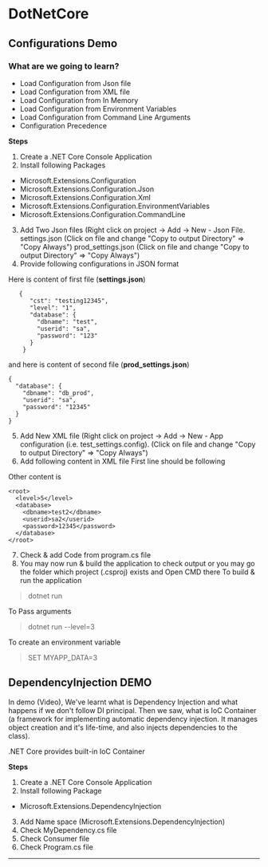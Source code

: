 # DotNetCore

## Configurations Demo
### What are we going to learn?
- Load Configuration from Json file
- Load Configuration from XML file
- Load Configuration from In Memory
- Load Configuration from Environment Variables
- Load Configuration from Command Line Arguments
- Configuration Precedence

**Steps**
1) Create a .NET Core Console Application
2) Install following Packages
- Microsoft.Extensions.Configuration
- Microsoft.Extensions.Configuration.Json
- Microsoft.Extensions.Configuration.Xml
- Microsoft.Extensions.Configuration.EnvironmentVariables
- Microsoft.Extensions.Configuration.CommandLine

3) Add Two Json files (Right click on project -> Add -> New - Json File.
settings.json (Click on file and change "Copy to output Directory" => "Copy Always")
prod_settings.json (Click on file and change "Copy to output Directory" => "Copy Always")
4) Provide following configurations in JSON format

Here is content of first file (**settings.json**)

       {
          "cst": "testing12345",
          "level": "1",
          "database": {
            "dbname": "test",
            "userid": "sa",
            "password": "123"
          }
        }

and here is content of second file (**prod_settings.json**)

    {
      "database": {
        "dbname": "db_prod",
        "userid": "sa",
        "password": "12345"
      }
    }
5) Add New XML file (Right click on project -> Add -> New - App configuration (i.e. test_settings.config). (Click on file and change "Copy to output Directory" => "Copy Always")
6) Add following content in XML file
First line should be following     
> <?xml version="1.0" encoding="utf-8" ?>
Other content is

    <root>
      <level>5</level>
      <database>
        <dbname>test2</dbname>
        <userid>sa2</userid>
        <password>12345</password>
      </database>
    </root>

7) Check & add Code from program.cs file
8) You may now run & build the application to check output or you may go the folder which project (.csproj) exists and Open CMD there
To build & run the application
> dotnet run 

To Pass arguments
> dotnet run --level=3

To create an environment variable
> SET MYAPP_DATA=3

## DependencyInjection DEMO
In demo (Video), We've learnt what is Dependency Injection and what happens if we don't follow DI principal. Then we saw, what is IoC Container (a framework for implementing automatic dependency injection. It manages object creation and it's life-time, and also injects dependencies to the class).

.NET Core provides built-in IoC Container

**Steps**
1) Create a .NET Core Console Application
2) Install following Package
- Microsoft.Extensions.DependencyInjection
3) Add Name space (Microsoft.Extensions.DependencyInjection)
4) Check MyDependency.cs file
5) Check Consumer file
6) Check Program.cs file
----
